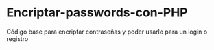 # Encriptar-passwords-con-PHP
Código base para encriptar contraseñas y poder usarlo para un login o registro
